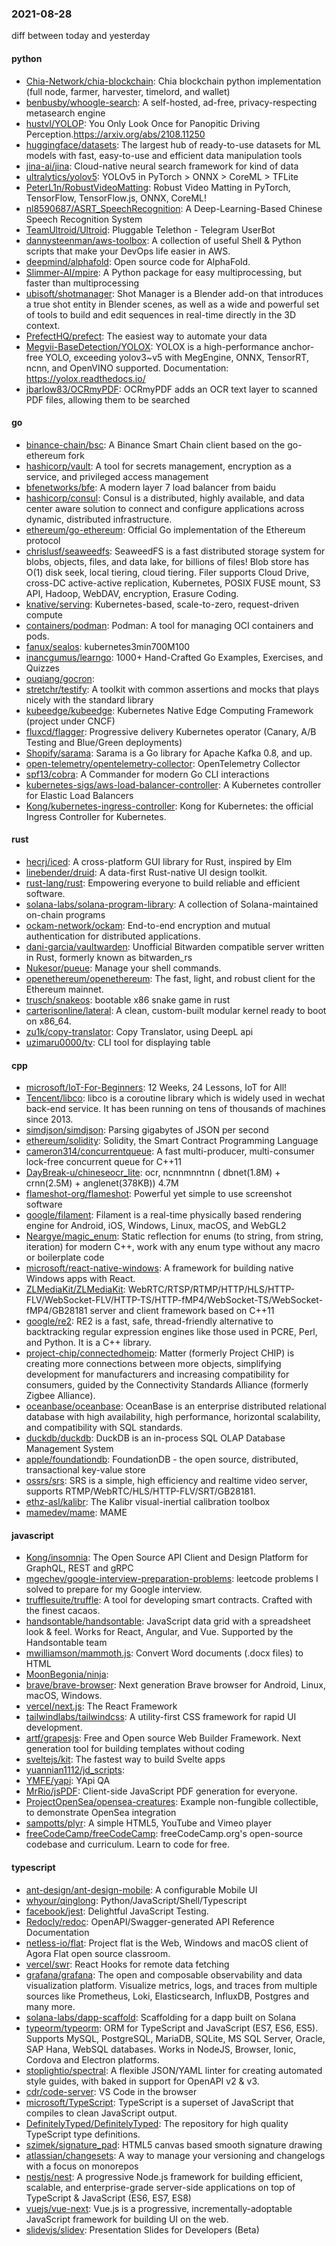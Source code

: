 ### 2021-08-28
diff between today and yesterday

#### python
* [Chia-Network/chia-blockchain](https://github.com/Chia-Network/chia-blockchain): Chia blockchain python implementation (full node, farmer, harvester, timelord, and wallet)
* [benbusby/whoogle-search](https://github.com/benbusby/whoogle-search): A self-hosted, ad-free, privacy-respecting metasearch engine
* [hustvl/YOLOP](https://github.com/hustvl/YOLOP): You Only Look Once for Panopitic Driving Perception.https://arxiv.org/abs/2108.11250
* [huggingface/datasets](https://github.com/huggingface/datasets):  The largest hub of ready-to-use datasets for ML models with fast, easy-to-use and efficient data manipulation tools
* [jina-ai/jina](https://github.com/jina-ai/jina): Cloud-native neural search framework for  kind of data
* [ultralytics/yolov5](https://github.com/ultralytics/yolov5): YOLOv5  in PyTorch > ONNX > CoreML > TFLite
* [PeterL1n/RobustVideoMatting](https://github.com/PeterL1n/RobustVideoMatting): Robust Video Matting in PyTorch, TensorFlow, TensorFlow.js, ONNX, CoreML!
* [nl8590687/ASRT_SpeechRecognition](https://github.com/nl8590687/ASRT_SpeechRecognition): A Deep-Learning-Based Chinese Speech Recognition System 
* [TeamUltroid/Ultroid](https://github.com/TeamUltroid/Ultroid): Pluggable Telethon - Telegram UserBot
* [dannysteenman/aws-toolbox](https://github.com/dannysteenman/aws-toolbox): A collection of useful Shell & Python scripts that make your DevOps life easier in AWS.
* [deepmind/alphafold](https://github.com/deepmind/alphafold): Open source code for AlphaFold.
* [Slimmer-AI/mpire](https://github.com/Slimmer-AI/mpire): A Python package for easy multiprocessing, but faster than multiprocessing
* [ubisoft/shotmanager](https://github.com/ubisoft/shotmanager): Shot Manager is a Blender add-on that introduces a true shot entity in Blender scenes, as well as a wide and powerful set of tools to build and edit sequences in real-time directly in the 3D context.
* [PrefectHQ/prefect](https://github.com/PrefectHQ/prefect): The easiest way to automate your data
* [Megvii-BaseDetection/YOLOX](https://github.com/Megvii-BaseDetection/YOLOX): YOLOX is a high-performance anchor-free YOLO, exceeding yolov3~v5 with MegEngine, ONNX, TensorRT, ncnn, and OpenVINO supported. Documentation: https://yolox.readthedocs.io/
* [jbarlow83/OCRmyPDF](https://github.com/jbarlow83/OCRmyPDF): OCRmyPDF adds an OCR text layer to scanned PDF files, allowing them to be searched

#### go
* [binance-chain/bsc](https://github.com/binance-chain/bsc): A Binance Smart Chain client based on the go-ethereum fork
* [hashicorp/vault](https://github.com/hashicorp/vault): A tool for secrets management, encryption as a service, and privileged access management
* [bfenetworks/bfe](https://github.com/bfenetworks/bfe): A modern layer 7 load balancer from baidu
* [hashicorp/consul](https://github.com/hashicorp/consul): Consul is a distributed, highly available, and data center aware solution to connect and configure applications across dynamic, distributed infrastructure.
* [ethereum/go-ethereum](https://github.com/ethereum/go-ethereum): Official Go implementation of the Ethereum protocol
* [chrislusf/seaweedfs](https://github.com/chrislusf/seaweedfs): SeaweedFS is a fast distributed storage system for blobs, objects, files, and data lake, for billions of files! Blob store has O(1) disk seek, local tiering, cloud tiering. Filer supports Cloud Drive, cross-DC active-active replication, Kubernetes, POSIX FUSE mount, S3 API, Hadoop, WebDAV, encryption, Erasure Coding.
* [knative/serving](https://github.com/knative/serving): Kubernetes-based, scale-to-zero, request-driven compute
* [containers/podman](https://github.com/containers/podman): Podman: A tool for managing OCI containers and pods.
* [fanux/sealos](https://github.com/fanux/sealos): kubernetes3min700M100
* [inancgumus/learngo](https://github.com/inancgumus/learngo): 1000+ Hand-Crafted Go Examples, Exercises, and Quizzes
* [ouqiang/gocron](https://github.com/ouqiang/gocron): 
* [stretchr/testify](https://github.com/stretchr/testify): A toolkit with common assertions and mocks that plays nicely with the standard library
* [kubeedge/kubeedge](https://github.com/kubeedge/kubeedge): Kubernetes Native Edge Computing Framework (project under CNCF)
* [fluxcd/flagger](https://github.com/fluxcd/flagger): Progressive delivery Kubernetes operator (Canary, A/B Testing and Blue/Green deployments)
* [Shopify/sarama](https://github.com/Shopify/sarama): Sarama is a Go library for Apache Kafka 0.8, and up.
* [open-telemetry/opentelemetry-collector](https://github.com/open-telemetry/opentelemetry-collector): OpenTelemetry Collector
* [spf13/cobra](https://github.com/spf13/cobra): A Commander for modern Go CLI interactions
* [kubernetes-sigs/aws-load-balancer-controller](https://github.com/kubernetes-sigs/aws-load-balancer-controller): A Kubernetes controller for Elastic Load Balancers
* [Kong/kubernetes-ingress-controller](https://github.com/Kong/kubernetes-ingress-controller):  Kong for Kubernetes: the official Ingress Controller for Kubernetes.

#### rust
* [hecrj/iced](https://github.com/hecrj/iced): A cross-platform GUI library for Rust, inspired by Elm
* [linebender/druid](https://github.com/linebender/druid): A data-first Rust-native UI design toolkit.
* [rust-lang/rust](https://github.com/rust-lang/rust): Empowering everyone to build reliable and efficient software.
* [solana-labs/solana-program-library](https://github.com/solana-labs/solana-program-library): A collection of Solana-maintained on-chain programs
* [ockam-network/ockam](https://github.com/ockam-network/ockam): End-to-end encryption and mutual authentication for distributed applications.
* [dani-garcia/vaultwarden](https://github.com/dani-garcia/vaultwarden): Unofficial Bitwarden compatible server written in Rust, formerly known as bitwarden_rs
* [Nukesor/pueue](https://github.com/Nukesor/pueue):  Manage your shell commands.
* [openethereum/openethereum](https://github.com/openethereum/openethereum): The fast, light, and robust client for the Ethereum mainnet.
* [trusch/snakeos](https://github.com/trusch/snakeos): bootable x86 snake game in rust
* [carterisonline/lateral](https://github.com/carterisonline/lateral): A clean, custom-built modular kernel ready to boot on x86_64.
* [zu1k/copy-translator](https://github.com/zu1k/copy-translator): Copy Translator, using DeepL api
* [uzimaru0000/tv](https://github.com/uzimaru0000/tv): CLI tool for displaying table

#### cpp
* [microsoft/IoT-For-Beginners](https://github.com/microsoft/IoT-For-Beginners): 12 Weeks, 24 Lessons, IoT for All!
* [Tencent/libco](https://github.com/Tencent/libco): libco is a coroutine library which is widely used in wechat back-end service. It has been running on tens of thousands of machines since 2013.
* [simdjson/simdjson](https://github.com/simdjson/simdjson): Parsing gigabytes of JSON per second
* [ethereum/solidity](https://github.com/ethereum/solidity): Solidity, the Smart Contract Programming Language
* [cameron314/concurrentqueue](https://github.com/cameron314/concurrentqueue): A fast multi-producer, multi-consumer lock-free concurrent queue for C++11
* [DayBreak-u/chineseocr_lite](https://github.com/DayBreak-u/chineseocr_lite): ocr, ncnnmnntnn ( dbnet(1.8M) + crnn(2.5M) + anglenet(378KB)) 4.7M
* [flameshot-org/flameshot](https://github.com/flameshot-org/flameshot): Powerful yet simple to use screenshot software  
* [google/filament](https://github.com/google/filament): Filament is a real-time physically based rendering engine for Android, iOS, Windows, Linux, macOS, and WebGL2
* [Neargye/magic_enum](https://github.com/Neargye/magic_enum): Static reflection for enums (to string, from string, iteration) for modern C++, work with any enum type without any macro or boilerplate code
* [microsoft/react-native-windows](https://github.com/microsoft/react-native-windows): A framework for building native Windows apps with React.
* [ZLMediaKit/ZLMediaKit](https://github.com/ZLMediaKit/ZLMediaKit): WebRTC/RTSP/RTMP/HTTP/HLS/HTTP-FLV/WebSocket-FLV/HTTP-TS/HTTP-fMP4/WebSocket-TS/WebSocket-fMP4/GB28181 server and client framework based on C++11
* [google/re2](https://github.com/google/re2): RE2 is a fast, safe, thread-friendly alternative to backtracking regular expression engines like those used in PCRE, Perl, and Python. It is a C++ library.
* [project-chip/connectedhomeip](https://github.com/project-chip/connectedhomeip): Matter (formerly Project CHIP) is creating more connections between more objects, simplifying development for manufacturers and increasing compatibility for consumers, guided by the Connectivity Standards Alliance (formerly Zigbee Alliance).
* [oceanbase/oceanbase](https://github.com/oceanbase/oceanbase): OceanBase is an enterprise distributed relational database with high availability, high performance, horizontal scalability, and compatibility with SQL standards.
* [duckdb/duckdb](https://github.com/duckdb/duckdb): DuckDB is an in-process SQL OLAP Database Management System
* [apple/foundationdb](https://github.com/apple/foundationdb): FoundationDB - the open source, distributed, transactional key-value store
* [ossrs/srs](https://github.com/ossrs/srs): SRS is a simple, high efficiency and realtime video server, supports RTMP/WebRTC/HLS/HTTP-FLV/SRT/GB28181.
* [ethz-asl/kalibr](https://github.com/ethz-asl/kalibr): The Kalibr visual-inertial calibration toolbox
* [mamedev/mame](https://github.com/mamedev/mame): MAME

#### javascript
* [Kong/insomnia](https://github.com/Kong/insomnia): The Open Source API Client and Design Platform for GraphQL, REST and gRPC
* [mgechev/google-interview-preparation-problems](https://github.com/mgechev/google-interview-preparation-problems): leetcode problems I solved to prepare for my Google interview.
* [trufflesuite/truffle](https://github.com/trufflesuite/truffle): A tool for developing smart contracts. Crafted with the finest cacaos.
* [handsontable/handsontable](https://github.com/handsontable/handsontable): JavaScript data grid with a spreadsheet look & feel. Works for React, Angular, and Vue. Supported by the Handsontable team 
* [mwilliamson/mammoth.js](https://github.com/mwilliamson/mammoth.js): Convert Word documents (.docx files) to HTML
* [MoonBegonia/ninja](https://github.com/MoonBegonia/ninja): 
* [brave/brave-browser](https://github.com/brave/brave-browser): Next generation Brave browser for Android, Linux, macOS, Windows.
* [vercel/next.js](https://github.com/vercel/next.js): The React Framework
* [tailwindlabs/tailwindcss](https://github.com/tailwindlabs/tailwindcss): A utility-first CSS framework for rapid UI development.
* [artf/grapesjs](https://github.com/artf/grapesjs): Free and Open source Web Builder Framework. Next generation tool for building templates without coding
* [sveltejs/kit](https://github.com/sveltejs/kit): The fastest way to build Svelte apps
* [yuannian1112/jd_scripts](https://github.com/yuannian1112/jd_scripts): 
* [YMFE/yapi](https://github.com/YMFE/yapi): YApi QA
* [MrRio/jsPDF](https://github.com/MrRio/jsPDF): Client-side JavaScript PDF generation for everyone.
* [ProjectOpenSea/opensea-creatures](https://github.com/ProjectOpenSea/opensea-creatures): Example non-fungible collectible, to demonstrate OpenSea integration
* [sampotts/plyr](https://github.com/sampotts/plyr): A simple HTML5, YouTube and Vimeo player
* [freeCodeCamp/freeCodeCamp](https://github.com/freeCodeCamp/freeCodeCamp): freeCodeCamp.org's open-source codebase and curriculum. Learn to code for free.

#### typescript
* [ant-design/ant-design-mobile](https://github.com/ant-design/ant-design-mobile): A configurable Mobile UI
* [whyour/qinglong](https://github.com/whyour/qinglong): Python/JavaScript/Shell/Typescript 
* [facebook/jest](https://github.com/facebook/jest): Delightful JavaScript Testing.
* [Redocly/redoc](https://github.com/Redocly/redoc):  OpenAPI/Swagger-generated API Reference Documentation
* [netless-io/flat](https://github.com/netless-io/flat): Project flat is the Web, Windows and macOS client of Agora Flat open source classroom.
* [vercel/swr](https://github.com/vercel/swr): React Hooks for remote data fetching
* [grafana/grafana](https://github.com/grafana/grafana): The open and composable observability and data visualization platform. Visualize metrics, logs, and traces from multiple sources like Prometheus, Loki, Elasticsearch, InfluxDB, Postgres and many more.
* [solana-labs/dapp-scaffold](https://github.com/solana-labs/dapp-scaffold): Scaffolding for a dapp built on Solana
* [typeorm/typeorm](https://github.com/typeorm/typeorm): ORM for TypeScript and JavaScript (ES7, ES6, ES5). Supports MySQL, PostgreSQL, MariaDB, SQLite, MS SQL Server, Oracle, SAP Hana, WebSQL databases. Works in NodeJS, Browser, Ionic, Cordova and Electron platforms.
* [stoplightio/spectral](https://github.com/stoplightio/spectral): A flexible JSON/YAML linter for creating automated style guides, with baked in support for OpenAPI v2 & v3.
* [cdr/code-server](https://github.com/cdr/code-server): VS Code in the browser
* [microsoft/TypeScript](https://github.com/microsoft/TypeScript): TypeScript is a superset of JavaScript that compiles to clean JavaScript output.
* [DefinitelyTyped/DefinitelyTyped](https://github.com/DefinitelyTyped/DefinitelyTyped): The repository for high quality TypeScript type definitions.
* [szimek/signature_pad](https://github.com/szimek/signature_pad): HTML5 canvas based smooth signature drawing
* [atlassian/changesets](https://github.com/atlassian/changesets):  A way to manage your versioning and changelogs with a focus on monorepos
* [nestjs/nest](https://github.com/nestjs/nest): A progressive Node.js framework for building efficient, scalable, and enterprise-grade server-side applications on top of TypeScript & JavaScript (ES6, ES7, ES8) 
* [vuejs/vue-next](https://github.com/vuejs/vue-next):  Vue.js is a progressive, incrementally-adoptable JavaScript framework for building UI on the web.
* [slidevjs/slidev](https://github.com/slidevjs/slidev): Presentation Slides for Developers (Beta)

